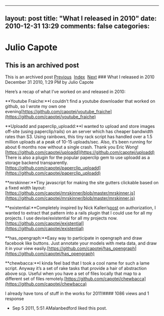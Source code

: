 ---
 layout: post
 title: "What I released in 2010"
 date: 2010-12-31 13:29
 comments: false
 categories:
 ---

 # Julio Capote
## This is an archived post
This is an archived post
[Previous](../../../posts/2010/02/post/390050440/on-google-buzz.html)  [Index](../../../index-2.html)  [Next](../../../posts/2011/01/post/2583891119/migrationfor-write-migrations-right-from-the-command.html) ### What I released in 2010
December 31 2010,  1:29 PM by Julio Capote

Here’s a recap of what I’ve worked on and released in 2010:

**Youtube Fraiche:**I couldn’t find a youtube downloader that worked on github, so I wrote my own one evening[https://github.com/capotej/youtube_fraiche](https://github.com/capotej/youtube_fraiche) 

**Uploadd and paperclip_uploadd:**I wanted to upload and store images off-site (using paperclip/rails) on an server which has cheaper bandwidth rates than S3. Using rainbows, this tiny rack script has handled over a 1.5 million uploads at a peak of 10-15 uploads/sec. Also, it’s been running for about 6 months now without a single crash. Thank you Eric Wong![https://github.com/capotej/uploadd](https://github.com/capotej/uploadd) There is also a plugin for the popular paperclip gem to use uploadd as a storage backend transparently.[https://github.com/capotej/paperclip_uploadd](https://github.com/capotej/paperclip_uploadd) 

**mrskinner:**Tiny javascript for making the site gutters clickable based on a fixed width layout:[https://github.com/capotej/mrskinner/blob/master/mrskinner.js](https://github.com/capotej/mrskinner/blob/master/mrskinner.js) 

**existential:**Completely inspired by Nick Kallen’s[post](http://pivotallabs.com/users/nick/blog/articles/272-access-control-permissions-in-rails) on authorization, I wanted to extract that pattern into a rails plugin that I could use for all my projects. I use devise/existential for all my projects now.[https://github.com/capotej/existential](https://github.com/capotej/existential) 

**has_opengraph:**Easy way to participate in opengraph and draw facebook like buttons. Just annotate your models with meta data, and draw it in your view easily.[https://github.com/capotej/has_opengraph](https://github.com/capotej/has_opengraph) 

**chewbacca:**I kinda feel bad that I took a cool name for such a lame script. Anyway it’s a set of rake tasks that provide a hair of abstraction above scp. Useful when you have a set of files locally that map to a different set of files remotely.[https://github.com/capotej/chewbacca](https://github.com/capotej/chewbacca) 

I already have tons of stuff in the works for 2011!#### 1086 views and 1 response

- Sep  5 2011,  5:51 AMalanbedford liked this post.

